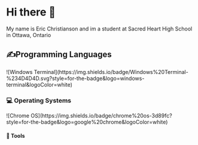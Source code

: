 <h1>Hi there 👋</h1> 
<p>My name is Eric Christianson and im a student at Sacred Heart High School in Ottawa, Ontario</p>

<h2>✍Programming Languages</h2>
<p>
  <a href"https://img.shields.io/badge/HTML5-E34F26?style=for-the-badge&logo=html5&logoColor=white"></a>
  <a href"https://img.shields.io/badge/CSS3-1572B6?style=for-the-badge&logo=css3&logoColor=white'></a>
  <a href"	https://img.shields.io/badge/Python-FFD43B?style=for-the-badge&logo=python&logoColor=blue"></a>
  ![Windows Terminal](https://img.shields.io/badge/Windows%20Terminal-%234D4D4D.svg?style=for-the-badge&logo=windows-terminal&logoColor=white)
</p>

<h3>💻 Operating Systems</h3>
<p>
  <a href"https://img.shields.io/badge/Windows-0078D6?style=for-the-badge&logo=windows&logoColor=white"></a>
  ![Chrome OS](https://img.shields.io/badge/chrome%20os-3d89fc?style=for-the-badge&logo=google%20chrome&logoColor=white)
</p>

<h4>🔧 Tools</h4>
<p>
  <a href"https://img.shields.io/badge/GitHub-100000?style=for-the-badge&logo=github&logoColor=white"></a>
  <a href"https://img.shields.io/badge/GitHub%20Pages-222222?style=for-the-badge&logo=GitHub%20Pages&logoColor=white"></a>
</p>


